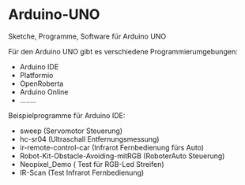 # Arduino-UNO
Sketche, Programme, Software für Arduino UNO

Für den Arduino UNO gibt es verschiedene Programmierumgebungen:

- Arduino IDE 
- Platformio
- OpenRoberta
- Arduino Online
- ........

Beispielprogramme für Arduino IDE:
- sweep (Servomotor Steuerung)
- hc-sr04 (Ultraschall Entfernungsmessung)
- ir-remote-control-car (Infrarot Fernbedienung fürs Auto)
- Robot-Kit-Obstacle-Avoiding-mitRGB (RoboterAuto Steuerung)
- Neopixel_Demo ( Test für RGB-Led Streifen)
- IR-Scan (Test Infrarot Fernbedienung)
